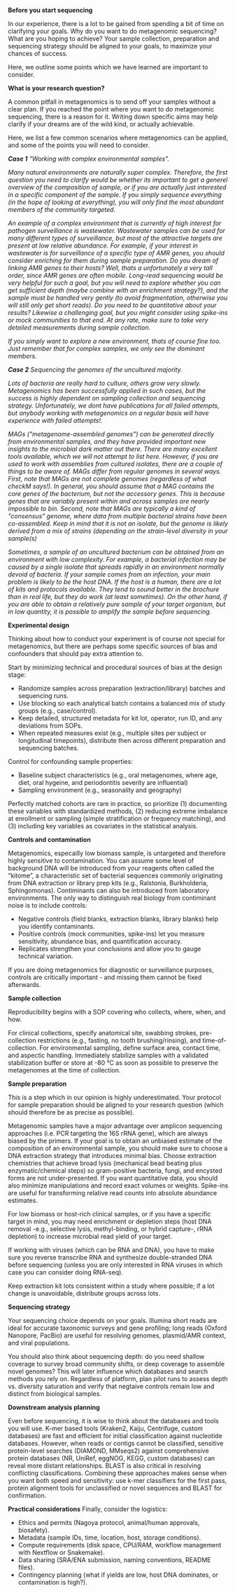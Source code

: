 **Before you start sequencing**

In our experience, there is a lot to be gained from spending a bit of time on clarifying your goals. Why do you want to do metagenomic sequencing? What are you hoping to achieve? Your sample collection, preparation and sequencing strategy should be aligned to your goals, to maximize your chances of success. 

Here, we outline some points which we have learned are important to consider.

**What is your research question?**

A common pitfall in metagenomics is to send off your samples without a clear plan. If you reached the point where you want to do metagenomic sequencing, there is a reason for it. Writing down specific aims may help clarify if your dreams are of the wild kind, or actually achievable.

Here, we list a few common scenarios where metagenomics can be applied, and some of the points you will need to consider. 

_**Case 1** "Working with complex environmental samples"._

_Many natural environments are naturally super complex. Therefore, the first question you need to clarify would be whether its important to get a generel overview of the composition of sample, or if you are actually just interested in a specific component of the sample. If you simply sequence everything (in the hope of looking at everything), you will only find the most abundant members of the community targeted._ 

_An example of a complex environment that is currently of high interest for pathogen surveillance is wastewater. Wastewater samples can be used for many different types of surveillance, but most of the attractive targets are present at low relative abundance. For example, if your interest in wastewater is for surveillance of a specific type of AMR genes, you should consider enriching for them during sample preparation. Do you dream of linking AMR genes to their hosts? Well, thats a unfortunately a very tall order, since AMR genes are often mobile. Long-read sequencing would be very helpful for such a goal, but you will need to explore whether you can get sufficient depth (maybe combine with an enrichment strategy?), and the sample must be handled very gently (to avoid fragmentation, otherwise you will still only get short reads). Do you need to be quantitative about your results? Likewise a challenging goal, but you might consider using spike-ins or mock communities to that end. At any rate, make sure to take very detailed measurements during sample collection._

_If you simply want to explore a new environment, thats of course fine too. Just remember that for complex samples, we only see the dominant members._

_**Case 2** Sequencing the genomes of the uncultured majority._

_Lots of bacteria are really hard to culture, others grow very slowly. Metagenomics has been successfully applied in such cases, but the success is highly dependent on sampling collection and sequencing strategy. Unfortunately, we dont have publications for all failed attempts, but anybody working with metagenomics on a regular basis will have experience with failed attempts!._

_MAGs ("metagenome-assembled genomes") can be generated directly from environmental samples, and they have provided important new insights to the microbial dark matter out there. There are many excellent tools available, which we will not attempt to list here. However, if you are used to work with assemblies from cultured isolates, there are a couple of things to be aware of. MAGs differ from regular genomes in several ways. First, note that MAGs are not complete genomes (regardless of what checkM says!). In general, you should assume that a MAG contains the core genes of the bacterium, but not the accessory genes. This is because genes that are variably present within and across samples are nearly impossible to bin. Second, note that MAGs are typically a kind of "consensus" genome, where data from multiple bacterial strains have been co-assembled. Keep in mind that it is not an isolate, but the genome is likely derived from a mix of strains (depending on the strain-level diversity in your sample(s)_

_Sometimes, a sample of an uncultured bacterium can be obtained from an environment with low complexity. For example, a bacterial infection may be caused by a single isolate that spreads rapidly in an environment normally devoid of bacteria. If your sample comes from an infection, your main problem is likely to be the host DNA. If the host is a human, there are a lot of kits and protocols available. They tend to sound better in the brochure than in real life, but they do work (at least sometimes). On the other hand, if you are able to obtain a relatively pure sample of your target organism, but in low quantity, it is possible to amplify the sample before sequencing._

**Experimental design**

Thinking about how to conduct your experiment is of course not special for metagenomics, but there are perhaps some specific sources of bias and confounders that should pay extra attention to.

Start by minimizing technical and procedural sources of bias at the design stage:
- Randomize samples across preparation (extraction/library) batches and sequencing runs.
- Use blocking so each analytical batch contains a balanced mix of study groups (e.g., case/control).
- Keep detailed, structured metadata for kit lot, operator, run ID, and any deviations from SOPs.
- When repeated measures exist (e.g., multiple sites per subject or longitudinal timepoints), distribute then across different preparation and sequencing batches.

Control for confounding sample properties:
- Baseline subject characteristics (e.g., oral metagenomes, where age, diet, oral hygeine, and periodontitis severity are influential)
- Sampling environment (e.g., seasonality and geography)

Perfectly matched cohorts are rare in practice, so prioritize (1) documenting these variables with standardized methods, (2) reducing extreme imbalance at enrollment or sampling (simple stratification or frequency matching), and (3) including key variables as covariates in the statistical analysis. 

**Controls and contamination**

Metagenomics, especailly low biomass sample, is untargeted and therefore highly sensitive to contamination. You can assume some level of background DNA will be introduced from your reagents often called the “kitome”, a characteristic set of bacterial sequences commonly originating from DNA extraction or library prep kits (e.g., Ralstonia, Burkholderia, Sphingomonas). Contiminants can also be introduced from laboratory environments. The only way to distinguish real biology from contiminant noise is to include controls:

-	Negative controls (field blanks, extraction blanks, library blanks) help you identify contaminants.
-	Positive controls (mock communities, spike-ins) let you measure sensitivity, abundance bias, and quantification accuracy.
-	Replicates strengthen your conclusions and allow you to gauge technical variation. 

If you are doing metagenomics for diagnostic or surveillance purposes, controls are critically important - and missing them cannot be fixed afterwards.

**Sample collection**

Reproducibility begins with a SOP covering who collects, where, when, and how. 

For clinical collections, specify anatomical site, swabbing strokes, pre-collection restrictions (e.g., fasting, no tooth brushing/rinsing), and time-of-collection.
For environmental sampling, define surface area, contact time, and aspectic handling.
Immediately stabilize samples with a validated stabilization buffer or store at -80 °C as soon as possible to preserve the metagenomes at the time of collection.

**Sample preparation**

This is a step which in our opinion is highly underestimated. Your protocol for sample preparation should be aligned to your research question (which should therefore be as precise as possible).

Metagenomic samples have a major advantage over amplicon sequencing approaches (i.e. PCR targeting the 16S rRNA gene), which are always biased by the primers. If your goal is to obtain an unbiased estimate of the composition of an environmental sample, you should make sure to choose a DNA extraction strategy that introduces minimal bias. Choose extraction chemistries that achieve broad lysis (mechanical bead beating plus enzymatic/chemical steps) so gram-positive bacteria, fungi, and encysted forms are not under-presented. If you want quantitative data, you should also minimize manipulations and record exact volumes or weights. Spike-ins are useful for transforming relative read counts into absolute abundance estimates.

For low biomass or host-rich clinical samples, or if you have a specific target in mind, you may need enrichment or depletion steps (host DNA removal -e.g., selective lysis, methyl-binding, or hybrid capture-, rRNA depletion) to increase microbial read yield of your target. 

If working with viruses (which can be RNA and DNA), you have to make sure you reverse transcribe RNA and synthesize double-stranded DNA before sequencing (unless you are only interested in RNA viruses in which case you can consider doing RNA-seq). 

Keep extraction kit lots consistent within a study where possible; if a lot change is unavoidable, distribute groups across lots.

**Sequencing strategy**

Your sequencing choice depends on your goals. Illumina short reads are ideal for accurate taxonomic surveys and gene profiling; long reads (Oxford Nanopore, PacBio) are useful for resolving genomes, plasmid/AMR context, and viral populations. 

You should also think about sequencing depth: do you need shallow coverage to survey broad community shifts, or deep coverage to assemble novel genomes? This will later influence which databases and search methods you rely on. Regardless of platform, plan pilot runs to assess depth vs. diversity saturation and verify that negtaive controls remain low and distinct from biological samples.

**Downstream analysis planning**

Even before sequencing, it is wise to think about the databases and tools you will use. K-mer based tools (Kraken2, Kaiju, Centrifuge, custom databases) are fast and efficient for initial classification against nucleotide databases. However, when reads or contigs cannot be classified, sensitive protein-level searches (DIAMOND, MMseqs2) against comprehensive protein databases (NR, UniRef, eggNOG, KEGG, custom databases) can reveal more distant relationships. BLAST is also critical in resolving conflicting classifications. Combining these approaches makes sense when you want both speed and sensitivity: use k-mer classifiers for the first pass, protein alignment tools for unclassified or novel sequences and BLAST for confirmation.

**Practical considerations**
Finally, consider the logistics:
-	Ethics and permits (Nagoya protocol, animal/human approvals, biosafety).
-	Metadata (sample IDs, time, location, host, storage conditions).
-	Compute requirements (disk space, CPU/RAM, workflow management with Nextflow or Snakemake).
-	Data sharing (SRA/ENA submission, naming conventions, README files).
-	Contingency planning (what if yields are low, host DNA dominates, or contamination is high?).

